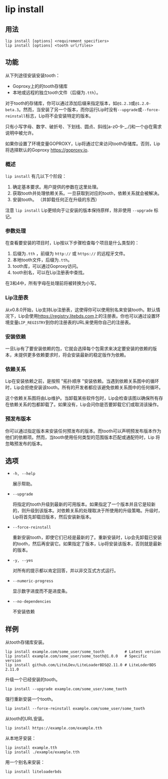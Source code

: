 # lip install

## 用法

```shell
lip install [options] <requirement specifiers>
lip install [options] <tooth url/files>
```

## 功能

从下列途径安装安装tooth：  

- Goproxy上的的tooth存储库
- 本地或远程的独立tooth文件（后缀为`.tth`）。

对于tooth的存储库，你可以通过添加后缀来指定版本，如`@1.2.3`或`@1.2.0-beta.3`。然而，当安装了另一个版本，而你运行Lip时没有`--upgrade`或`--force-reinstall`标志，Lip将不会安装特定的版本。

只有小写字母、数字、破折号、下划线、圆点、斜线[a-z0-9-_./]和一个@在需求说明中被允许。

如果你设置了环境变量GOPROXY，Lip将通过它来访问tooth存储库。否则，Lip将选择默认的Goproxy <https://goproxy.io>.

### 概述

`lip install` 有几以下个阶段：

1. 确定基本要求。用户提供的参数在这里处理。
2. 获取tooth并处理依赖关系。一旦获取到对应的tooth，依赖关系就会被解决。
3. 安装tooth。 （并卸载任何正在升级的东西）

注意 `lip install` Lip更倾向于让安装的版本保持原样，除非使用 `--upgrade` 标记。

### 参数处理

在查看要安装的项目时，Lip按以下步骤检查每个项目是什么类型的：

1. 后缀为`.tth` ，前缀为 `http://` 或 `https://` 的远程牙文件。
2. 本地tooth文件，后缀为`.tth`。
3. tooth库，可以通过Goproxy访问。
4. tooth别名，可以在Lip注册表中查找。

在3和4中，所有字母在处理前将被转换为小写。

### Lip注册表

从v0.8.0开始，Lip支持Lip注册表，这使得你可以使用别名来安装tooth。默认情况下，Lip会使用<https://registry.litebds.com>上的注册表。你也可以通过设置环境变量`LIP_REGISTRY`到你的注册表的URL来使用你自己的注册表。

### 安装依赖

一旦Lip有了要安装依赖的包，它就会选择每个包需求来决定要安装的依赖的版本，未提供更多依赖要求时，将会安装最新的稳定版作为依赖。

### 依赖关系

Lip在安装依赖之前，是按照 "拓扑顺序 "安装依赖。当遇到依赖关系图中的循环时，Lip会拒绝安装该tooth。所有的开发者都应该避免依赖关系图中的任何循环。

这个依赖关系图将由Lip维护。当卸载某些软件包时，Lip会检查该图以确保所有存在依赖关系的包都卸载了。如果没有，Lip会问你是否要卸载它们或取消该操作。

### 预发布版本

你可以通过指定版本来安装任何预发布的版本。而tooth可以声明预发布版本作为他们的依赖项。然而，当tooth使用任何类型的范围版本匹配或通配符时，Lip 将忽略预发布的版本。

## 选项

- `-h, --help`

  展示帮助。

- `--upgrade`

  将指定的tooth升级到最新的可用版本。如果指定了一个版本并且它是较新的，则升级到该版本。对依赖关系的处理取决于所使用的升级策略。升级时，Lip将首先卸载旧版本，然后安装新版本。

- `--force-reinstall`

  重新安装tooth，即使它们已经是最新的了。重新安装时，Lip会先卸载已安装的tooth，然后再安装它。如果指定了版本，Lip将安装该版本，否则就是最新的版本。

- `-y, --yes`

  对所有的提示都以肯定回答，并以非交互式方式运行。

- `--numeric-progress`

  显示数字进度而不是进度条。

- `--no-dependencies`

  不安装依赖

## 样例

从tooth存储库安装。

```shell
lip install example.com/some_user/some_tooth         # Latest version
lip install example.com/some_user/some_tooth@1.0.0   # Specific version
lip install github.com/LiteLDev/LiteLoaderBDS@2.11.0 # LiteLoderBDS 2.11.0
```


升级一个已经安装的tooth。

```shell
lip install --upgrade example.com/some_user/some_tooth
```

强行重新安装一个tooth。

```shell
lip install --force-reinstall example.com/some_user/some_tooth
```

从tooth的URL安装。

```shell
lip install https://example.com/example.tth
```

从本地牙安装：

```shell
lip install example.tth
lip install ./example/example.tth
```

用一个别名来安装：

```shell
lip install liteloaderbds
```